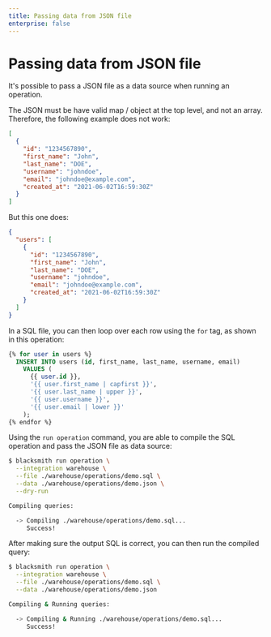 ```yaml
---
title: Passing data from JSON file
enterprise: false
---
```


# Passing data from JSON file

It's possible to pass a JSON file as a data source when running an operation.

The JSON must be have valid map / object at the top level, and not an array.
Therefore, the following example does not work:
```json
[
  {
    "id": "1234567890",
    "first_name": "John",
    "last_name": "DOE",
    "username": "johndoe",
    "email": "johndoe@example.com",
    "created_at": "2021-06-02T16:59:30Z"
  }
]
```

But this one does:
```json
{
  "users": [
    {
      "id": "1234567890",
      "first_name": "John",
      "last_name": "DOE",
      "username": "johndoe",
      "email": "johndoe@example.com",
      "created_at": "2021-06-02T16:59:30Z"
    }
  ]
}
```

In a SQL file, you can then loop over each row using the `for` tag, as shown in
this operation:
```sql
{% for user in users %}
  INSERT INTO users (id, first_name, last_name, username, email)
    VALUES (
      {{ user.id }},
      '{{ user.first_name | capfirst }}',
      '{{ user.last_name | upper }}',
      '{{ user.username }}',
      '{{ user.email | lower }}'
    );
{% endfor %}
```

Using the `run operation` command, you are able to compile the SQL operation and
pass the JSON file as data source:
```bash
$ blacksmith run operation \
  --integration warehouse \
  --file ./warehouse/operations/demo.sql \
  --data ./warehouse/operations/demo.json \
  --dry-run

Compiling queries:

  -> Compiling ./warehouse/operations/demo.sql...
     Success!
```

After making sure the output SQL is correct, you can then run the compiled query:
```bash
$ blacksmith run operation \
  --integration warehouse \
  --file ./warehouse/operations/demo.sql \
  --data ./warehouse/operations/demo.json

Compiling & Running queries:

  -> Compiling & Running ./warehouse/operations/demo.sql...
     Success!
```
